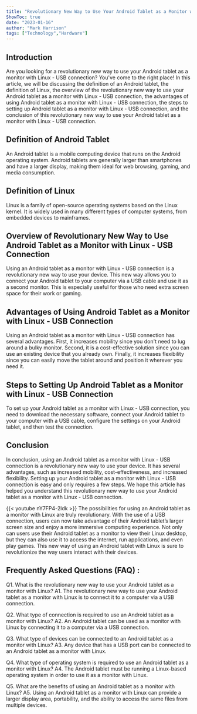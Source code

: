 ```yaml
---
title: "Revolutionary New Way to Use Your Android Tablet as a Monitor with Linux - USB Connection!"
ShowToc: true 
date: "2023-01-16"
author: "Mark Harrison" 
tags: ["Technology","Hardware"]
---
```

## Introduction

Are you looking for a revolutionary new way to use your Android tablet as a monitor with Linux - USB connection? You've come to the right place! In this article, we will be discussing the definition of an Android tablet, the definition of Linux, the overview of the revolutionary new way to use your Android tablet as a monitor with Linux - USB connection, the advantages of using Android tablet as a monitor with Linux - USB connection, the steps to setting up Android tablet as a monitor with Linux - USB connection, and the conclusion of this revolutionary new way to use your Android tablet as a monitor with Linux - USB connection. 

## Definition of Android Tablet

An Android tablet is a mobile computing device that runs on the Android operating system. Android tablets are generally larger than smartphones and have a larger display, making them ideal for web browsing, gaming, and media consumption. 

## Definition of Linux

Linux is a family of open-source operating systems based on the Linux kernel. It is widely used in many different types of computer systems, from embedded devices to mainframes. 

## Overview of Revolutionary New Way to Use Android Tablet as a Monitor with Linux - USB Connection

Using an Android tablet as a monitor with Linux - USB connection is a revolutionary new way to use your device. This new way allows you to connect your Android tablet to your computer via a USB cable and use it as a second monitor. This is especially useful for those who need extra screen space for their work or gaming. 

## Advantages of Using Android Tablet as a Monitor with Linux - USB Connection

Using an Android tablet as a monitor with Linux - USB connection has several advantages. First, it increases mobility since you don't need to lug around a bulky monitor. Second, it is a cost-effective solution since you can use an existing device that you already own. Finally, it increases flexibility since you can easily move the tablet around and position it wherever you need it. 

## Steps to Setting Up Android Tablet as a Monitor with Linux - USB Connection

To set up your Android tablet as a monitor with Linux - USB connection, you need to download the necessary software, connect your Android tablet to your computer with a USB cable, configure the settings on your Android tablet, and then test the connection. 

## Conclusion

In conclusion, using an Android tablet as a monitor with Linux - USB connection is a revolutionary new way to use your device. It has several advantages, such as increased mobility, cost-effectiveness, and increased flexibility. Setting up your Android tablet as a monitor with Linux - USB connection is easy and only requires a few steps. We hope this article has helped you understand this revolutionary new way to use your Android tablet as a monitor with Linux - USB connection.

{{< youtube nY7FP4-2ldk >}} 
The possibilities for using an Android tablet as a monitor with Linux are truly revolutionary. With the use of a USB connection, users can now take advantage of their Android tablet’s larger screen size and enjoy a more immersive computing experience. Not only can users use their Android tablet as a monitor to view their Linux desktop, but they can also use it to access the internet, run applications, and even play games. This new way of using an Android tablet with Linux is sure to revolutionize the way users interact with their devices.

## Frequently Asked Questions (FAQ) :
Q1. What is the revolutionary new way to use your Android tablet as a monitor with Linux?
A1. The revolutionary new way to use your Android tablet as a monitor with Linux is to connect it to a computer via a USB connection.

Q2. What type of connection is required to use an Android tablet as a monitor with Linux?
A2. An Android tablet can be used as a monitor with Linux by connecting it to a computer via a USB connection.

Q3. What type of devices can be connected to an Android tablet as a monitor with Linux?
A3. Any device that has a USB port can be connected to an Android tablet as a monitor with Linux.

Q4. What type of operating system is required to use an Android tablet as a monitor with Linux?
A4. The Android tablet must be running a Linux-based operating system in order to use it as a monitor with Linux.

Q5. What are the benefits of using an Android tablet as a monitor with Linux?
A5. Using an Android tablet as a monitor with Linux can provide a larger display area, portability, and the ability to access the same files from multiple devices.


